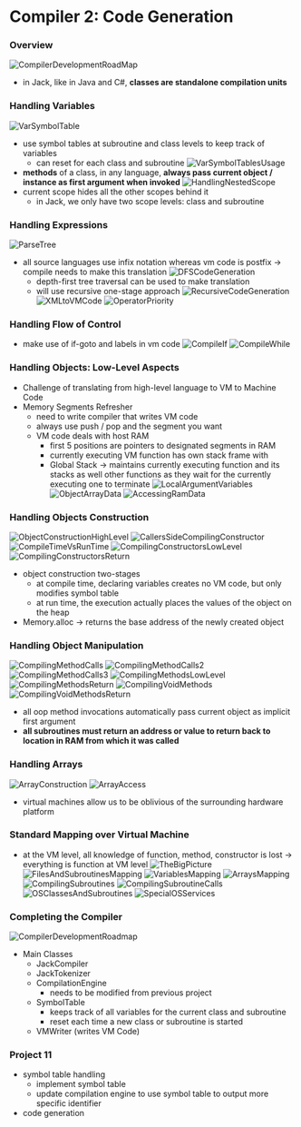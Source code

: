 # Compiler 2: Code Generation

### Overview
![CompilerDevelopmentRoadMap](./images/CompilerDevelopmentRoadMap.png)
* in Jack, like in Java and C#, **classes are standalone compilation units**

### Handling Variables
![VarSymbolTable](./images/VarSymbolTables.png)
* use symbol tables at subroutine and class levels to keep track of variables
  * can reset for each class and subroutine
![VarSymbolTablesUsage](./images/VarSymbolTablesUsage.png)
* **methods** of a class, in any language, **always pass current object / instance as first argument when invoked**
![HandlingNestedScope](./images/HandlingNestedScope.png)
* current scope hides all the other scopes behind it
  * in Jack, we only have two scope levels: class and subroutine

### Handling Expressions
![ParseTree](./images/ParseTree.png)
* all source languages use infix notation whereas vm code is postfix -> compile needs to make this translation
  ![DFSCodeGeneration](./images/DFSCodeGeneration.png)
  * depth-first tree traversal can be used to make translation
  * will use recursive one-stage approach
  ![RecursiveCodeGeneration](./images/RecursiveCodeGeneration.png)
![XMLtoVMCode](./images/XMLtoVMCode.png)
![OperatorPriority](./images/OperatorPriority.png)

### Handling Flow of Control
* make use of if-goto and labels in vm code
![CompileIf](./images/CompilingIf.png)
![CompileWhile](./images/CompilingWhile.png)

### Handling Objects: Low-Level Aspects
* Challenge of translating from high-level language to VM to Machine Code
* Memory Segments Refresher
  * need to write compiler that writes VM code
  * always use push / pop and the segment you want
  * VM code deals with host RAM
    * first 5 positions are pointers to designated segments in RAM
    * currently executing VM function has own stack frame with
    * Global Stack -> maintains currently executing function and its stacks as well other functions as they wait for the currently executing one to terminate
  ![LocalArgumentVariables](./images/LocalArgumentVariables.png)
  ![ObjectArrayData](./images/ObjectArrayData.png)
  ![AccessingRamData](./images/AccessingRamData.png)

### Handling Objects Construction
![ObjectConstructionHighLevel](./images/ObjectConstructionHighLevel.png)
![CallersSideCompilingConstructor](./images/CallersSideCompilingConstructor.png)
![CompileTimeVsRunTime](./images/CompileTimeVsRunTime.png)
![CompilingConstructorsLowLevel](./images/CompilingConstructorsLowLevel.png)
![CompilingConstructorsReturn](./images/CompilingConstructorsReturn.png)
* object construction two-stages
  * at compile time, declaring variables creates no VM code, but only modifies symbol table
  * at run time, the execution actually places the values of the object on the heap
* Memory.alloc -> returns the base address of the newly created object

### Handling Object Manipulation
![CompilingMethodCalls](./images/CompilingMethodCalls.png)
![CompilingMethodCalls2](./images/CompilingMethodCalls2.png)
![CompilingMethodCalls3](./images/CompilingMethodCalls3.png)
![CompilingMethodsLowLevel](./images/CompilingMethodsLowLevel.png)
![CompilingMethodsReturn](./images/CompilingMethodsReturn.png)
![CompilingVoidMethods](./images/CompilingVoidMethods.png)
![CompilingVoidMethodsReturn](./images/CompilingVoidMethodsReturn.png)

* all oop method invocations automatically pass current object as implicit first argument
* **all subroutines must return an address or value to return back to location in RAM from which it was called**

### Handling Arrays
![ArrayConstruction](./images/ArrayConstruction.png)
![ArrayAccess](./images/ArrayAccess.png)
* virtual machines allow us to be oblivious of the surrounding hardware platform

### Standard Mapping over Virtual Machine
* at the VM level, all knowledge of function, method, constructor is lost -> everything is function at VM level
![TheBigPicture](./images/TheBigPicture.png)
![FilesAndSubroutinesMapping](./images/FilesAndSubroutinesMapping.png)
![VariablesMapping](./images/VariablesMapping.png)
![ArraysMapping](./images/ArraysMapping.png)
![CompilingSubroutines](./images/CompilingSubroutines.png)
![CompilingSubroutineCalls](./images/CompilingSubroutineCalls.png)
![OSClassesAndSubroutines](./images/OSClassesAndSubroutines.png)
![SpecialOSServices](./images/SpecialOSServices.png)

### Completing the Compiler
![CompilerDevelopmentRoadmap](./images/CompilerDevelopmentRoadmap.png)
* Main Classes
  * JackCompiler
  * JackTokenizer
  * CompilationEngine
    * needs to be modified from previous project
  * SymbolTable
    * keeps track of all variables for the current class and subroutine
    * reset each time a new class or subroutine is started
  * VMWriter (writes VM Code)

### Project 11
* symbol table handling
  * implement symbol table
  * update compilation engine to use symbol table to output more specific identifier
* code generation
